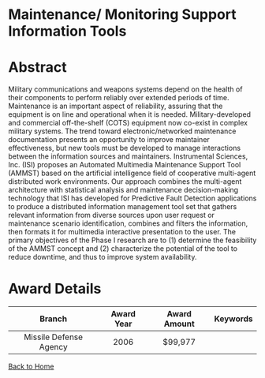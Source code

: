 
Maintenance/ Monitoring Support Information Tools
=================================================

# Abstract


Military communications and weapons systems depend on the health of their components to perform reliably over extended periods of time.  Maintenance is an important aspect of reliability, assuring that the equipment is on line and operational when it is needed.  Military-developed and commercial off-the-shelf (COTS) equipment now co-exist in complex military systems. The trend toward electronic/networked maintenance documentation presents an opportunity to improve maintainer effectiveness, but new tools must be developed to manage interactions between the information sources and maintainers.  Instrumental Sciences, Inc. (ISI) proposes an Automated Multimedia Maintenance Support Tool (AMMST) based on the artificial intelligence field of cooperative multi-agent distributed work environments.  Our approach combines the multi-agent architecture with statistical analysis and maintenance decision-making technology that ISI has developed for Predictive Fault Detection applications to produce a distributed information management tool set that gathers relevant information from diverse sources upon user request or maintenance scenario identification, combines and filters the information, then formats it for multimedia interactive presentation to the user.  The primary objectives of the Phase I research are to (1) determine the feasibility of the AMMST concept and (2) characterize the potential of the tool to reduce downtime, and thus to improve system availability.  

# Award Details

|Branch|Award Year|Award Amount|Keywords|
| :---: | :---: | :---: | :---: |
|Missile Defense Agency|2006|$99,977||
  
  


[Back to Home](https://github.com/chrischow/dod_sbir_awards/Reports/JT/#79)